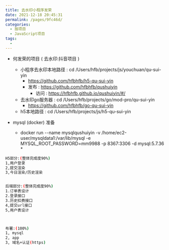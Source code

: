 ```yaml
---
title: 去水印小程序发荣
date: 2021-12-18 20:45:31
permalink: /pages/9fc46d/
categories:
  - 按项目
  - JavaScript项目
tags:
  - 
---
```


* 何发荣的项目 ( 去水印:抖音项目 )
  * 小程序去水印本地路径 :  cd /Users/hfb/projects/js/youchuan/qu-sui-yin
    * https://github.com/hfbhfb/h5-qu-sui-yin
    * 发布 : https://github.com/hfbhfb/qushuiyin
      * 访问 : https://hfbhfb.github.io/qushuiyin/#/
  * 去水印go服务器 : cd /Users/hfb/projects/go/mod-pro/qu-sui-yin
    * https://github.com/hfbhfb/go-qu-sui-yin
  * h5本地路径 : cd /Users/hfb/projects/js/h5-qu-sui-yin

* mysql (docker) 准备
  * docker run --name mysqlqushuiyin -v /home/ec2-user/mysqldata1:/var/lib/mysql -e MYSQL_ROOT_PASSWORD=mm9988 -p 8367:3306 -d mysql:5.7.36
    * 

``` bash
H5部分:(整体完成度90%)
1,用户登录
2,提交渲染
3,今日渲染/历史渲染


后端部分:(整体完成度90%)
1.订单表设计
2.登录接口
3.历史扣费接口
4,提交url接口
5,用户表设计



布署:(100%)
1, mysql  
2, app
3, 域名+认证(https)
```


